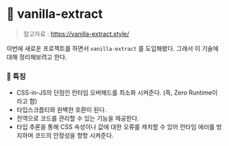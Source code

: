 # 🍦 vanilla-extract

> 참고자료 : https://vanilla-extract.style/

이번에 새로운 프로젝트를 하면서 `vanilla-extract` 를 도입해봤다. 그래서 이 기술에 대해 정리해보려고 한다.

### 🥳 특징

- CSS-in-JS의 단점인 런타임 오버헤드를 최소화 시켜준다. (즉, Zero Runtime이라고 함)
- 타입스크릅티와 완벽한 호환이 된다.
- 전역으로 코드를 관리할 수 있는 기능을 제공한다.
- 타입 추론을 통해 CSS 속성이나 값에 대한 오류를 캐치할 수 있어 런타임 에러를 방지하며 코드의 안정성을 향항 시켜준다.

